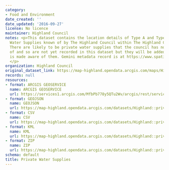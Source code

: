 ```yaml
---
category:
- Food and Environment
date_created: ''
date_updated: '2016-09-27'
license: No licence
maintainer: Highland Council
notes: <p>This dataset contains the location details of Type A and Type B Private
  Water Supplies known of by The Highland Council within The Highland Council Area.
  There are likely to be private water supplies that the council has not been notified
  of and so are not yet recorded in this dataset but they will be added when the council
  is made aware of them. Gemini metadata record is at https://www.spatialdata.gov.scot/geonetwork/srv/eng/catalog.search#/metadata/%7Bf7b4d832-1712-4c53-864e-0e755e0873ef%7D
  </p>
organization: Highland Council
original_dataset_link: https://map-highland.opendata.arcgis.com/maps/Highland::private-water-supplies
records: null
resources:
- format: ARCGIS GEOSERVICE
  name: ARCGIS GEOSERVICE
  url: https://services1.arcgis.com/MfbPb778y5QTu2Wv/arcgis/rest/services/PrivateWaterSupplies/FeatureServer/0
- format: GEOJSON
  name: GEOJSON
  url: https://map-highland.opendata.arcgis.com/datasets/Highland::private-water-supplies.geojson?outSR=%7B%22latestWkid%22%3A27700%2C%22wkid%22%3A27700%7D
- format: CSV
  name: CSV
  url: https://map-highland.opendata.arcgis.com/datasets/Highland::private-water-supplies.csv?outSR=%7B%22latestWkid%22%3A27700%2C%22wkid%22%3A27700%7D
- format: KML
  name: KML
  url: https://map-highland.opendata.arcgis.com/datasets/Highland::private-water-supplies.kml?outSR=%7B%22latestWkid%22%3A27700%2C%22wkid%22%3A27700%7D
- format: ZIP
  name: ZIP
  url: https://map-highland.opendata.arcgis.com/datasets/Highland::private-water-supplies.zip?outSR=%7B%22latestWkid%22%3A27700%2C%22wkid%22%3A27700%7D
schema: default
title: Private Water Supplies
---
```

